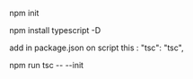 
npm init

npm install typescript -D

add in package.json on script this : "tsc": "tsc",

npm run tsc -- --init
